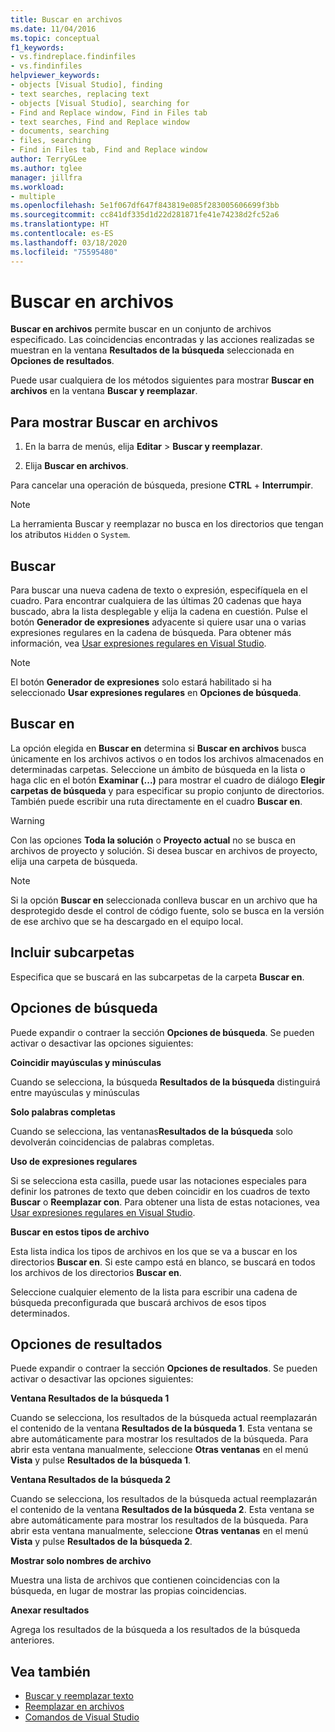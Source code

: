 ```yaml
---
title: Buscar en archivos
ms.date: 11/04/2016
ms.topic: conceptual
f1_keywords:
- vs.findreplace.findinfiles
- vs.findinfiles
helpviewer_keywords:
- objects [Visual Studio], finding
- text searches, replacing text
- objects [Visual Studio], searching for
- Find and Replace window, Find in Files tab
- text searches, Find and Replace window
- documents, searching
- files, searching
- Find in Files tab, Find and Replace window
author: TerryGLee
ms.author: tglee
manager: jillfra
ms.workload:
- multiple
ms.openlocfilehash: 5e1f067df647f843819e085f283005606699f3bb
ms.sourcegitcommit: cc841df335d1d22d281871fe41e74238d2fc52a6
ms.translationtype: HT
ms.contentlocale: es-ES
ms.lasthandoff: 03/18/2020
ms.locfileid: "75595480"
---
```

# <a name="find-in-files"></a>Buscar en archivos

**Buscar en archivos** permite buscar en un conjunto de archivos especificado. Las coincidencias encontradas y las acciones realizadas se muestran en la ventana **Resultados de la búsqueda** seleccionada en **Opciones de resultados**.

Puede usar cualquiera de los métodos siguientes para mostrar **Buscar en archivos** en la ventana **Buscar y reemplazar**.

## <a name="to-display-find-in-files"></a>Para mostrar Buscar en archivos

1. En la barra de menús, elija **Editar** > **Buscar y reemplazar**.

1. Elija **Buscar en archivos**.

Para cancelar una operación de búsqueda, presione **CTRL** + **Interrumpir**.

> [!NOTE]
> La herramienta Buscar y reemplazar no busca en los directorios que tengan los atributos `Hidden` o `System`.

## <a name="find-what"></a>Buscar

Para buscar una nueva cadena de texto o expresión, especifíquela en el cuadro. Para encontrar cualquiera de las últimas 20 cadenas que haya buscado, abra la lista desplegable y elija la cadena en cuestión. Pulse el botón **Generador de expresiones** adyacente si quiere usar una o varias expresiones regulares en la cadena de búsqueda. Para obtener más información, vea [Usar expresiones regulares en Visual Studio](../ide/using-regular-expressions-in-visual-studio.md).

> [!NOTE]
> El botón **Generador de expresiones** solo estará habilitado si ha seleccionado **Usar expresiones regulares** en **Opciones de búsqueda**.

## <a name="look-in"></a>Buscar en

La opción elegida en **Buscar en** determina si **Buscar en archivos** busca únicamente en los archivos activos o en todos los archivos almacenados en determinadas carpetas. Seleccione un ámbito de búsqueda en la lista o haga clic en el botón **Examinar (...)** para mostrar el cuadro de diálogo **Elegir carpetas de búsqueda** y para especificar su propio conjunto de directorios. También puede escribir una ruta directamente en el cuadro **Buscar en**.

> [!WARNING]
> Con las opciones **Toda la solución** o **Proyecto actual** no se busca en archivos de proyecto y solución. Si desea buscar en archivos de proyecto, elija una carpeta de búsqueda.

> [!NOTE]
> Si la opción **Buscar en** seleccionada conlleva buscar en un archivo que ha desprotegido desde el control de código fuente, solo se busca en la versión de ese archivo que se ha descargado en el equipo local.

## <a name="include-subfolders"></a>Incluir subcarpetas

Especifica que se buscará en las subcarpetas de la carpeta **Buscar en**.

## <a name="find-options"></a>Opciones de búsqueda

Puede expandir o contraer la sección **Opciones de búsqueda**. Se pueden activar o desactivar las opciones siguientes:

**Coincidir mayúsculas y minúsculas**

Cuando se selecciona, la búsqueda **Resultados de la búsqueda** distinguirá entre mayúsculas y minúsculas

**Solo palabras completas**

Cuando se selecciona, las ventanas**Resultados de la búsqueda** solo devolverán coincidencias de palabras completas.

**Uso de expresiones regulares**

Si se selecciona esta casilla, puede usar las notaciones especiales para definir los patrones de texto que deben coincidir en los cuadros de texto **Buscar** o **Reemplazar con**. Para obtener una lista de estas notaciones, vea [Usar expresiones regulares en Visual Studio](../ide/using-regular-expressions-in-visual-studio.md).

**Buscar en estos tipos de archivo**

Esta lista indica los tipos de archivos en los que se va a buscar en los directorios **Buscar en**. Si este campo está en blanco, se buscará en todos los archivos de los directorios **Buscar en**.

Seleccione cualquier elemento de la lista para escribir una cadena de búsqueda preconfigurada que buscará archivos de esos tipos determinados.

## <a name="result-options"></a>Opciones de resultados

Puede expandir o contraer la sección **Opciones de resultados**. Se pueden activar o desactivar las opciones siguientes:

**Ventana Resultados de la búsqueda 1**

Cuando se selecciona, los resultados de la búsqueda actual reemplazarán el contenido de la ventana **Resultados de la búsqueda 1**. Esta ventana se abre automáticamente para mostrar los resultados de la búsqueda. Para abrir esta ventana manualmente, seleccione **Otras ventanas** en el menú **Vista** y pulse **Resultados de la búsqueda 1**.

**Ventana Resultados de la búsqueda 2**

Cuando se selecciona, los resultados de la búsqueda actual reemplazarán el contenido de la ventana **Resultados de la búsqueda 2**. Esta ventana se abre automáticamente para mostrar los resultados de la búsqueda. Para abrir esta ventana manualmente, seleccione **Otras ventanas** en el menú **Vista** y pulse **Resultados de la búsqueda 2**.

**Mostrar solo nombres de archivo**

Muestra una lista de archivos que contienen coincidencias con la búsqueda, en lugar de mostrar las propias coincidencias.

**Anexar resultados**

Agrega los resultados de la búsqueda a los resultados de la búsqueda anteriores.

## <a name="see-also"></a>Vea también

- [Buscar y reemplazar texto](../ide/finding-and-replacing-text.md)
- [Reemplazar en archivos](../ide/replace-in-files.md)
- [Comandos de Visual Studio](../ide/reference/visual-studio-commands.md)
